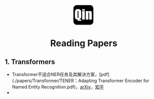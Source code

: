 <div align="center">
    <img src="./imgs/logo.png">
    <h1>
        Reading Papers
    </h1>
</div>




## 1. Transformers

- Transformer不适合NER任务及其解决方案，[pdf](./papers/Transformer/TENER：Adapting Transformer Encoder for Named Entity Recognition.pdf)，[arXiv](https://arxiv.org/abs/1911.04474)，[知乎](https://zhuanlan.zhihu.com/p/137315695)
- 

